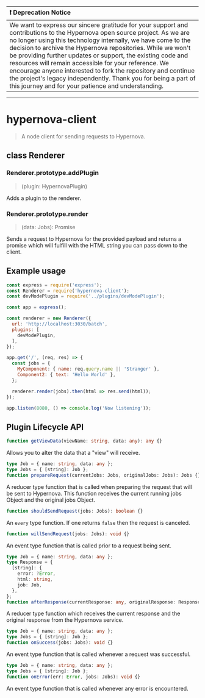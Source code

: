 | :exclamation: Deprecation Notice |
|:-|
|We want to express our sincere gratitude for your support and contributions to the Hypernova open source project. As we are no longer using this technology internally, we have come to the decision to archive the Hypernova repositories. While we won't be providing further updates or support, the existing code and resources will remain accessible for your reference. We encourage anyone interested to fork the repository and continue the project's legacy independently. Thank you for being a part of this journey and for your patience and understanding.|
---

# hypernova-client

> A node client for sending requests to Hypernova.

## class Renderer

### Renderer.prototype.addPlugin

> (plugin: HypernovaPlugin)

Adds a plugin to the renderer.

### Renderer.prototype.render

> (data: Jobs): Promise<string>

Sends a request to Hypernova for the provided payload and returns a promise which will fulfill
with the HTML string you can pass down to the client.

## Example usage

```js
const express = require('express');
const Renderer = require('hypernova-client');
const devModePlugin = require('../plugins/devModePlugin');

const app = express();

const renderer = new Renderer({
  url: 'http://localhost:3030/batch',
  plugins: [
    devModePlugin,
  ],
});

app.get('/', (req, res) => {
  const jobs = {
    MyComponent: { name: req.query.name || 'Stranger' },
    Component2: { text: 'Hello World' },
  };

  renderer.render(jobs).then(html => res.send(html));
});

app.listen(8080, () => console.log('Now listening'));
```

## Plugin Lifecycle API

```typescript
function getViewData(viewName: string, data: any): any {}
```

Allows you to alter the data that a "view" will receive.

```typescript
type Job = { name: string, data: any };
type Jobs = { [string]: Job };
function prepareRequest(currentJobs: Jobs, originalJobs: Jobs): Jobs {}
```

A reducer type function that is called when preparing the request that will be sent to Hypernova.
This function receives the current running jobs Object and the original jobs Object.

```typescript
function shouldSendRequest(jobs: Jobs): boolean {}
```

An `every` type function. If one returns `false` then the request is canceled.

```typescript
function willSendRequest(jobs: Jobs): void {}
```

An event type function that is called prior to a request being sent.

```typescript
type Job = { name: string, data: any };
type Response = {
  [string]: {
    error: ?Error,
    html: string,
    job: Job,
  },
};
function afterResponse(currentResponse: any, originalResponse: Response): any {}
```

A reducer type function which receives the current response and the original response from the
Hypernova service.

```typescript
type Job = { name: string, data: any };
type Jobs = { [string]: Job };
function onSuccess(jobs: Jobs): void {}
```

An event type function that is called whenever a request was successful.

```typescript
type Job = { name: string, data: any };
type Jobs = { [string]: Job };
function onError(err: Error, jobs: Jobs): void {}
```

An event type function that is called whenever any error is encountered.
